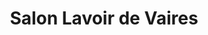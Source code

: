 ---
title: "Salon Lavoir de Vaires"
url: /vaires-sur-marne/salon-lavoir-de-vaires/
shop: Wäscherei
---